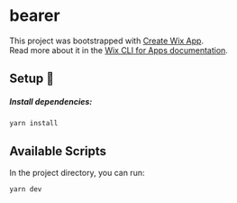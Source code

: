 # bearer

This project was bootstrapped with [Create Wix App](https://www.npmjs.com/package/@wix/create-app).  
Read more about it in the [Wix CLI for Apps
 documentation](https://dev.wix.com/docs/build-apps/developer-tools/cli/get-started/about-the-wix-cli-for-apps).

## Setup 🔧

##### Install dependencies:

```console
yarn install
```

## Available Scripts

In the project directory, you can run:

```console
yarn dev
```

